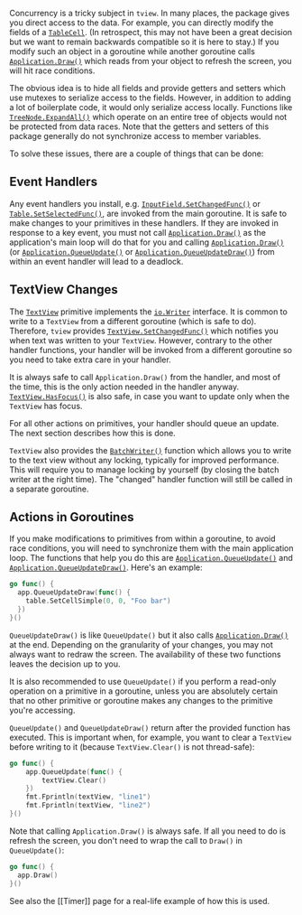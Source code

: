 Concurrency is a tricky subject in `tview`. In many places, the package gives you direct access to the data. For example, you can directly modify the fields of a [`TableCell`](https://pkg.go.dev/github.com/rivo/tview#TableCell). (In retrospect, this may not have been a great decision but we want to remain backwards compatible so it is here to stay.) If you modify such an object in a goroutine while another goroutine calls [`Application.Draw()`](https://pkg.go.dev/github.com/rivo/tview#Application.Draw) which reads from your object to refresh the screen, you will hit race conditions.

The obvious idea is to hide all fields and provide getters and setters which use mutexes to serialize access to the fields. However, in addition to adding a lot of boilerplate code, it would only serialize access locally. Functions like [`TreeNode.ExpandAll()`](https://pkg.go.dev/github.com/rivo/tview#TreeNode.ExpandAll) which operate on an entire tree of objects would not be protected from data races. Note that the getters and setters of this package generally do not synchronize access to member variables.

To solve these issues, there are a couple of things that can be done:

## Event Handlers

Any event handlers you install, e.g. [`InputField.SetChangedFunc()`](https://pkg.go.dev/github.com/rivo/tview#InputField.SetChangedFunc) or [`Table.SetSelectedFunc()`](https://pkg.go.dev/github.com/rivo/tview#Table.SetSelectedFunc), are invoked from the main goroutine. It is safe to make changes to your primitives in these handlers. If they are invoked in response to a key event, you must not call [`Application.Draw()`](https://pkg.go.dev/github.com/rivo/tview#Application.Draw) as the application's main loop will do that for you and calling [`Application.Draw()`](https://pkg.go.dev/github.com/rivo/tview#Application.Draw) (or [`Application.QueueUpdate()`](https://pkg.go.dev/github.com/rivo/tview#Application.QueueUpdate) or [`Application.QueueUpdateDraw()`](https://pkg.go.dev/github.com/rivo/tview#Application.QueueUpdateDraw)) from within an event handler will lead to a deadlock.

## TextView Changes

The [`TextView`](https://pkg.go.dev/github.com/rivo/tview#TextView) primitive implements the [`io.Writer`](https://pkg.go.dev/io#Writer) interface. It is common to write to a `TextView` from a different goroutine (which is safe to do). Therefore, `tview` provides [`TextView.SetChangedFunc()`](https://pkg.go.dev/github.com/rivo/tview#TextView.SetChangedFunc) which notifies you when text was written to your `TextView`. However, contrary to the other handler functions, your handler will be invoked from a different goroutine so you need to take extra care in your handler.

It is always safe to call `Application.Draw()` from the handler, and most of the time, this is the only action needed in the handler anyway. [`TextView.HasFocus()`](https://pkg.go.dev/github.com/rivo/tview#TextView.HasFocus) is also safe, in case you want to update only when the `TextView` has focus.

For all other actions on primitives, your handler should queue an update. The next section describes how this is done.

`TextView` also provides the [`BatchWriter()`](https://pkg.go.dev/github.com/rivo/tview#TextView.BatchWriter) function which allows you to write to the text view without any locking, typically for improved performance. This will require you to manage locking by yourself (by closing the batch writer at the right time). The "changed" handler function will still be called in a separate goroutine.

## Actions in Goroutines

If you make modifications to primitives from within a goroutine, to avoid race conditions, you will need to synchronize them with the main application loop. The functions that help you do this are [`Application.QueueUpdate()`](https://pkg.go.dev/github.com/rivo/tview#Application.QueueUpdate) and [`Application.QueueUpdateDraw()`](https://pkg.go.dev/github.com/rivo/tview#Application.QueueUpdateDraw). Here's an example:

```go
go func() {
  app.QueueUpdateDraw(func() {
    table.SetCellSimple(0, 0, "Foo bar")
  })
}()
```

`QueueUpdateDraw()` is like `QueueUpdate()` but it also calls [`Application.Draw()`](https://pkg.go.dev/github.com/rivo/tview#Application.Draw) at the end. Depending on the granularity of your changes, you may not always want to redraw the screen. The availability of these two functions leaves the decision up to you.

It is also recommended to use `QueueUpdate()` if you perform a read-only operation on a primitive in a goroutine, unless you are absolutely certain that no other primitive or goroutine makes any changes to the primitive you're accessing.

`QueueUpdate()` and `QueueUpdateDraw()` return after the provided function has executed. This is important when, for example, you want to clear a `TextView` before writing to it (because `TextView.Clear()` is not thread-safe):

```go
go func() {
	app.QueueUpdate(func() {
		textView.Clear()
	})
	fmt.Fprintln(textView, "line1")
	fmt.Fprintln(textView, "line2")
}()
```

Note that calling `Application.Draw()` is always safe. If all you need to do is refresh the screen, you don't need to wrap the call to `Draw()` in `QueueUpdate()`:

```go
go func() {
  app.Draw()
}()
```

See also the [[Timer]] page for a real-life example of how this is used.